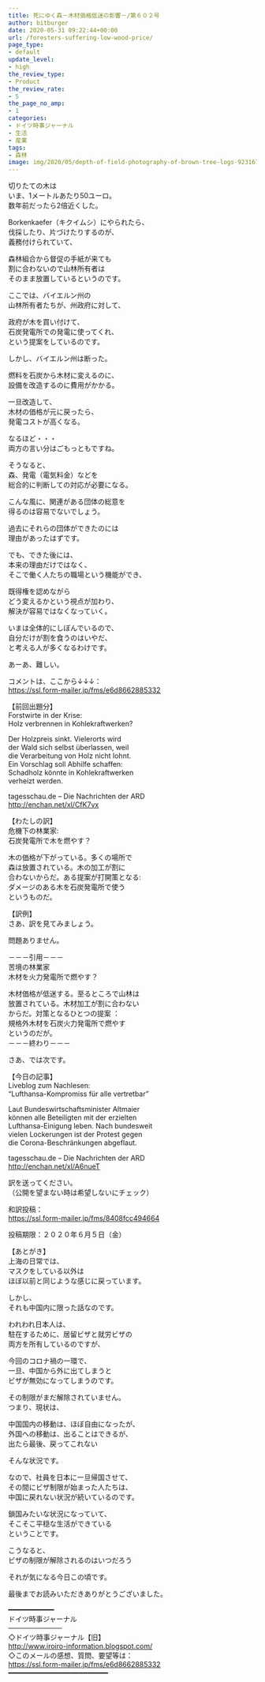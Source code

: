 ```yaml
---
title: 死にゆく森－木材価格低迷の影響－/第６０２号
author: bitburger
date: 2020-05-31 09:22:44+00:00
url: /foresters-suffering-low-wood-price/
page_type:
- default
update_level:
- high
the_review_type:
- Product
the_review_rate:
- 5
the_page_no_amp:
- 1
categories:
- ドイツ時事ジャーナル
- 生活
- 産業
tags:
- 森林
image: img/2020/05/depth-of-field-photography-of-brown-tree-logs-923167.jpg
---
```

切りたての木は  
いま、1メートルあたり50ユーロ。  
数年前だったら2倍近くした。

Borkenkaefer（キクイムシ）にやられたら、  
伐採したり、片づけたりするのが、  
義務付けられていて、

森林組合から督促の手紙が来ても  
割に合わないので山林所有者は  
そのまま放置しているというのです。

ここでは、バイエルン州の  
山林所有者たちが、州政府に対して、

政府が木を買い付けて、  
石炭発電所での発電に使ってくれ、  
という提案をしているのです。

しかし、バイエルン州は断った。

燃料を石炭から木材に変えるのに、  
設備を改造するのに費用がかかる。

一旦改造して、  
木材の価格が元に戻ったら、  
発電コストが高くなる。

なるほど・・・  
両方の言い分はごもっともですね。

そうなると、  
森、発電（電気料金）などを  
総合的に判断しての対応が必要になる。

こんな風に、関連がある団体の総意を  
得るのは容易でないでしょう。

過去にそれらの団体ができたのには  
理由があったはずです。

でも、できた後には、  
本来の理由だけではなく、  
そこで働く人たちの職場という機能ができ、

既得権を認めながら  
どう変えるかという視点が加わり、  
解決が容易ではなくなっていく。

いまは全体的にしぼんでいるので、  
自分だけが割を食うのはいやだ、  
と考える人が多くなるわけです。

あーあ、難しい。

  
コメントは、ここから↓↓↓：  
<https://ssl.form-mailer.jp/fms/e6d8662885332>

【前回出題分】  
Forstwirte in der Krise:  
Holz verbrennen in Kohlekraftwerken?

Der Holzpreis sinkt. Vielerorts wird  
der Wald sich selbst überlassen, weil  
die Verarbeitung von Holz nicht lohnt.  
Ein Vorschlag soll Abhilfe schaffen:  
Schadholz könnte in Kohlekraftwerken  
verheizt werden.

tagesschau.de &#8211; Die Nachrichten der ARD  
<http://enchan.net/xl/CfK7vx>

  
【わたしの訳】  
危機下の林業家:  
石炭発電所で木を燃やす？

木の価格が下がっている。多くの場所で  
森は放置されている。木の加工が割に  
合わないからだ。ある提案が打開策となる:  
ダメージのある木を石炭発電所で使う  
というものだ。

  
【訳例】  
さあ、訳を見てみましょう。

問題ありません。

－－－引用－－－  
苦境の林業家  
木材を火力発電所で燃やす？

木材価格が低迷する。至るところで山林は  
放置されている。木材加工が割に合わない  
からだ。対策となるひとつの提案 ：  
規格外木材を石炭火力発電所で燃やす  
というのだが。  
－－－終わり－－－

  
さあ、では次です。

【今日の記事】  
Liveblog zum Nachlesen:  
&#8220;Lufthansa-Kompromiss für alle vertretbar&#8221;

Laut Bundeswirtschaftsminister Altmaier  
können alle Beteiligten mit der erzielten  
Lufthansa-Einigung leben. Nach bundesweit  
vielen Lockerungen ist der Protest gegen  
die Corona-Beschränkungen abgeflaut.

tagesschau.de &#8211; Die Nachrichten der ARD  
<http://enchan.net/xl/A6nueT>

訳を送ってください。  
（公開を望まない時は希望しないにチェック）

和訳投稿：  
 <https://ssl.form-mailer.jp/fms/8408fcc494664>

投稿期限：２０２０年６月５日（金）

  
【あとがき】  
上海の日常では、  
マスクをしている以外は  
ほぼ以前と同じような感じに戻っています。

しかし、  
それも中国内に限った話なのです。

われわれ日本人は、  
駐在するために、居留ビザと就労ビザの  
両方を所有しているのですが、

今回のコロナ禍の一環で、  
一旦、中国から外に出てしまうと  
ビザが無効になってしまうのです。

その制限がまだ解除されていません。  
つまり、現状は、

中国国内の移動は、ほぼ自由になったが、  
外国への移動は、出ることはできるが、  
出たら最後、戻ってこれない

そんな状況です。

なので、社員を日本に一旦帰国させて、  
その間にビザ制限が始まった人たちは、  
中国に戻れない状況が続いているのです。

鎖国みたいな状況になっていて、  
そこそこ平穏な生活ができている  
ということです。

こうなると、  
ビザの制限が解除されるのはいつだろう

それが気になる今日この頃です。

  
最後までお読みいただきありがとうございました。

━━━━━━━━━━━  
ドイツ時事ジャーナル  
───────────  
◇ドイツ時事ジャーナル【旧】  
<http://www.iroiro-information.blogspot.com/>  
◇このメールの感想、質問、要望等は：  
<https://ssl.form-mailer.jp/fms/e6d8662885332>  
━━━━━━━━━━━━━━━━━━━━━━━━